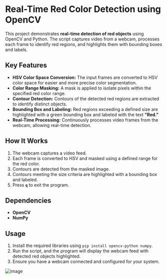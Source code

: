 # **Real-Time Red Color Detection using OpenCV**

This project demonstrates **real-time detection of red objects** using OpenCV and Python. The script captures video from a webcam, processes each frame to identify red regions, and highlights them with bounding boxes and labels. 

## **Key Features**
- **HSV Color Space Conversion:** The input frames are converted to HSV color space for easier and more precise color segmentation.
- **Color Range Masking:** A mask is applied to isolate pixels within the specified red color range.
- **Contour Detection:** Contours of the detected red regions are extracted to identify distinct objects.
- **Bounding Box and Labeling:** Red regions exceeding a defined size are highlighted with a green bounding box and labeled with the text **"Red."**
- **Real-Time Processing:** Continuously processes video frames from the webcam, allowing real-time detection.

## **How It Works**
1. The webcam captures a video feed.
2. Each frame is converted to HSV and masked using a defined range for the red color.
3. Contours are detected from the masked image.
4. Contours meeting the size criteria are highlighted with a bounding box and labeled.
5. Press **`q`** to exit the program.

## **Dependencies**
- **OpenCV**
- **NumPy**

## **Usage**
1. Install the required libraries using `pip install opencv-python numpy`.
2. Run the script, and the program will display the webcam feed with detected red objects highlighted.
3. Ensure you have a webcam connected and configured for your system.

![image](https://github.com/user-attachments/assets/8598f3a6-3a7c-4349-92b7-18e5aef9cc28)

